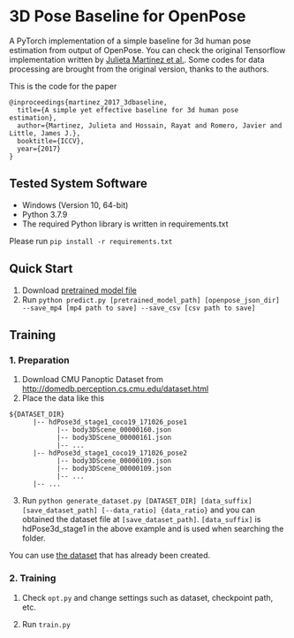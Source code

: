 # 3D Pose Baseline for OpenPose

A PyTorch implementation of a simple baseline for 3d human pose estimation from output of OpenPose.
You can check the original Tensorflow implementation written by [Julieta Martinez et al.](https://github.com/una-dinosauria/3d-pose-baseline).
Some codes for data processing are brought from the original version, thanks to the authors.

This is the code for the paper

```
@inproceedings{martinez_2017_3dbaseline,
  title={A simple yet effective baseline for 3d human pose estimation},
  author={Martinez, Julieta and Hossain, Rayat and Romero, Javier and Little, James J.},
  booktitle={ICCV},
  year={2017}
}
```

## Tested System Software
* Windows (Version 10, 64-bit)
* Python 3.7.9
* The required Python library is written in requirements.txt

Please run `pip install -r requirements.txt`

## Quick Start
1. Download [pretrained model file](https://drive.google.com/file/d/1VECM2_SA3WbwK4_vVJ0h1telcFKBJ2vm/view?usp=sharing)
1. Run `python predict.py [pretrained_model_path] [openpose_json_dir] --save_mp4 [mp4 path to save] --save_csv [csv path to save] `

## Training
### 1. Preparation
1. Download CMU Panoptic Dataset from http://domedb.perception.cs.cmu.edu/dataset.html
2. Place the data like this
```
${DATASET_DIR}
      |-- hdPose3d_stage1_coco19_171026_pose1
            |-- body3DScene_00000160.json
            |-- body3DScene_00000161.json
            |-- ...
      |-- hdPose3d_stage1_coco19_171026_pose2
            |-- body3DScene_00000109.json
            |-- body3DScene_00000109.json
            |-- ...
      |-- ...
```
3. Run `python generate_dataset.py [DATASET_DIR] [data_suffix] [save_dataset_path] [--data_ratio] {data_ratio}` 
and you can obtained the dataset file at `[save_dataset_path]`. `[data_suffix]` is hdPose3d_stage1 in the above example and is used when searching the folder.

You can use [the dataset](https://drive.google.com/drive/folders/1J4sgS-XDMXZUFYrmlgRjo3H35b_46YIX?usp=sharing) that has already been created.

### 2. Training
1. Check `opt.py` and change settings such as dataset, checkpoint path, etc.

3. Run `train.py`

